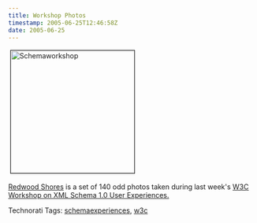 ```yaml
---
title: Workshop Photos
timestamp: 2005-06-25T12:46:58Z
date: 2005-06-25
---
```


<a href="http://www.flickr.com/photos/psd/sets/498780/"><img src="http://blog.whatfettle.com/schemaworkshop.jpg" height="249" width="251" border="1" hspace="4" vspace="4" alt="Schemaworkshop" /></a>
<p><a href="http://www.flickr.com/photos/psd/sets/498780/">Redwood Shores</a> is a set of 140 odd photos taken during last week's <a href="http://www.w3.org/2005/03/xml-schema-user-program.html">W3C Workshop on XML Schema 1.0 User Experiences.</a></p>
<!-- technorati tags start --><p>Technorati Tags: <a href="http://technorati.com/tag/schemaexperiences" rel="tag">schemaexperiences</a>, <a href="http://technorati.com/tag/w3c" rel="tag">w3c</a></p><!-- technorati tags end -->